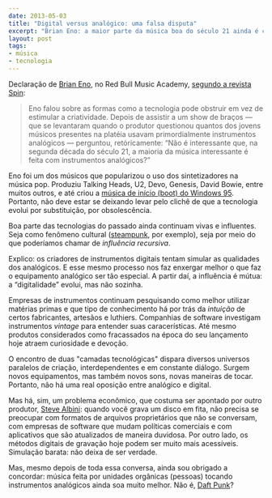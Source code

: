 ```yaml
---
date: 2013-05-03
title: "Digital versus analógico: uma falsa disputa"
excerpt: "Brian Eno: a maior parte da música boa do século 21 ainda é criada em instrumentos analógicos"
layout: post
tags: 
- música
- tecnologia
---
```


Declaração de [Brian Eno](https://en.wikipedia.org/wiki/Brian_Eno), no Red Bull Music Academy, [segundo a revista Spin](http://www.spin.com/articles/brian-eno-red-bull-academy-nyc-talk/):

> Eno falou sobre as formas como a tecnologia pode obstruir em vez de estimular a criatividade. Depois de assistir a um show de braços — que se levantaram quando o produtor questionou quantos dos jovens músicos presentes na platéia usavam primordialmente instrumentos analógicos — perguntou, retóricamente: “Não é interessante que, na segunda década do século 21, a maioria da música interessante é feita com instrumentos analógicos?”

Eno foi um dos músicos que popularizou o uso dos sintetizadores na música pop. Produziu Talking Heads, U2, Devo, Genesis, David Bowie, entre muitos outros, e até criou a [música de início (boot) do Windows 95](https://www.youtube.com/watch?v=miZHa7ZC6Z0). Portanto, não deve estar se deixando levar pelo clichê de que a tecnologia evolui por substituição, por obsolescência.

Boa parte das tecnologias do passado ainda continuam vivas e influentes. Seja como fenômeno cultural ([steampunk](https://en.wikipedia.org/wiki/Steampunk), por exemplo), seja por meio do que poderíamos chamar de *influência recursiva*.

Explico: os criadores de instrumentos digitais tentam simular as qualidades dos analógicos. E esse mesmo processo nos faz enxergar melhor o que faz o equipamento analógico ser tão especial. A partir daí, a influência é mútua: a “digitalidade” evolui, mas não sozinha.

Empresas de instrumentos continuam pesquisando como melhor utilizar matérias primas e que tipo de conhecimento há por trás da *intuição* de certos fabricantes, artesãos e luthiers. Companhias de software investigam instrumentos *vintage* para entender suas caracerísticas. Até mesmo produtos considerados como fracassados na época do seu lançamento hoje atraem curiosidade e devoção.

O encontro de duas "camadas tecnológicas" dispara diversos universos paralelos de criação, interdependentes e em constante diálogo. Surgem novos equipamentos, mas também novos sons, novas maneiras de tocar. Portanto, não há uma real oposição entre analógico e digital.

Mas há, sim, um problema econômico, que costuma ser apontado por outro produtor, [Steve Albini](https://en.wikipedia.org/wiki/Steve_Albini): quando você grava um disco em fita, não precisa se preocupar com formatos de arquivos proprietários que não se conversam, com empresas de software que mudam políticas comerciais e com aplicativos que são atualizados de maneira duvidosa. Por outro lado, os métodos digitais de gravação hoje podem ser muito mais acessíveis. Simulação barata: não deixa de ser verdade.

Mas, mesmo depois de toda essa conversa, ainda sou obrigado a concordar: música feita por unidades orgânicas (pessoas) tocando instrumentos analógicos ainda soa muito melhor. Não é, [Daft Punk](https://www.youtube.com/watch?v=yf2bu0P_4Vo)?